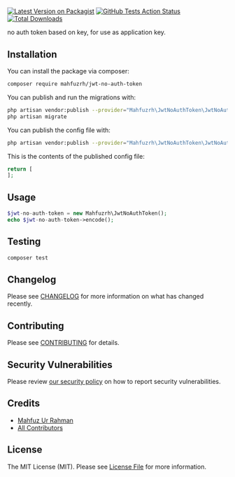 # 

[![Latest Version on Packagist](https://img.shields.io/packagist/v/mahfuzrh/jwt-no-auth-token.svg?style=flat-square)](https://packagist.org/packages/mahfuzrh/jwt-no-auth-token)
[![GitHub Tests Action Status](https://img.shields.io/github/workflow/status/mahfuzrh/jwt-no-auth-token/run-tests?label=tests)](https://github.com/mahfuzrh/jwt-no-auth-token/actions?query=workflow%3Arun-tests+branch%3Amaster)
[![Total Downloads](https://img.shields.io/packagist/dt/mahfuzrh/jwt-no-auth-token.svg?style=flat-square)](https://packagist.org/packages/mahfuzrh/jwt-no-auth-token)

no auth token based on key, for use as application key. 

## Installation

You can install the package via composer:

```bash
composer require mahfuzrh/jwt-no-auth-token
```

You can publish and run the migrations with:

```bash
php artisan vendor:publish --provider="Mahfuzrh\JwtNoAuthToken\JwtNoAuthTokenServiceProvider" --tag="migrations"
php artisan migrate
```

You can publish the config file with:
```bash
php artisan vendor:publish --provider="Mahfuzrh\JwtNoAuthToken\JwtNoAuthTokenServiceProvider" --tag="config"
```

This is the contents of the published config file:

```php
return [
];
```

## Usage

``` php
$jwt-no-auth-token = new Mahfuzrh\JwtNoAuthToken();
echo $jwt-no-auth-token->encode();
```

## Testing

``` bash
composer test
```

## Changelog

Please see [CHANGELOG](CHANGELOG.md) for more information on what has changed recently.

## Contributing

Please see [CONTRIBUTING](.github/CONTRIBUTING.md) for details.

## Security Vulnerabilities

Please review [our security policy](../../security/policy) on how to report security vulnerabilities.

## Credits

- [Mahfuz Ur Rahman](https://github.com/mahfuzphp)
- [All Contributors](../../contributors)

## License

The MIT License (MIT). Please see [License File](LICENSE.md) for more information.
